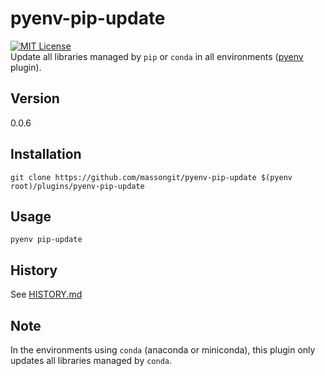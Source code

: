 # pyenv-pip-update
[![MIT License](http://img.shields.io/badge/license-MIT-blue.svg?style=flat)](LICENSE.txt)  
Update all libraries managed by `pip` or `conda` in all environments ([pyenv](https://github.com/pyenv/pyenv) plugin).

## Version
0.0.6

## Installation
    git clone https://github.com/massongit/pyenv-pip-update $(pyenv root)/plugins/pyenv-pip-update

## Usage
    pyenv pip-update

## History
See [HISTORY.md](HISTORY.md)

## Note
In the environments using `conda` (anaconda or miniconda), this plugin only updates all libraries managed by `conda`.
